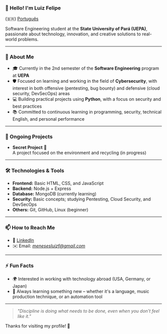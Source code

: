 ### 👋 Hello! I'm Luiz Felipe

(🇧🇷) [Português](https://github.com/MenesesLuiz/MenesesLuiz)

Software Engineering student at the **State University of Pará (UEPA)**, passionate about technology, innovation, and creative solutions to real-world problems.

---

### 🚀 About Me

- 🎓 Currently in the 2nd semester of the **Software Engineering** program at **UEPA**  
- 🛡️ Focused on learning and working in the field of **Cybersecurity**, with interest in both offensive (pentesting, bug bounty) and defensive (cloud security, DevSecOps) areas  
- 💻 Building practical projects using **Python**, with a focus on security and best practices  
- 📚 Committed to continuous learning in programming, security, technical English, and personal performance  

---

### 📌 Ongoing Projects

- **Secret Project** 🌱  
  A project focused on the environment and recycling (in progress)

---

### 🛠️ Technologies & Tools

- **Frontend:** Basic HTML, CSS, and JavaScript  
- **Backend:** Node.js + Express  
- **Database:** MongoDB (currently learning)  
- **Security:** Basic concepts; studying Pentesting, Cloud Security, and DevSecOps  
- **Others:** Git, GitHub, Linux (beginner)

---

### 📫 How to Reach Me

- 💼 [LinkedIn](https://www.linkedin.com/in/menesesluizf/)  
- ✉️ Email: *menesesluizf@gmail.com*

---

### ⚡ Fun Facts

- 🌍 Interested in working with technology abroad (USA, Germany, or Japan)  
- 📖 Always learning something new – whether it's a language, music production technique, or an automation tool

---

> *"Discipline is doing what needs to be done, even when you don’t feel like it."*

Thanks for visiting my profile! 🚀
